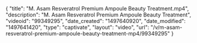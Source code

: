 {
    "title": "M. Asam Resveratrol Premium Ampoule Beauty Treatment.mp4",
    "description": "M. Asam Resveratrol Premium Ampoule Beauty Treatment",
    "videoid": "99349295",
    "date_created": "1497640920",
    "date_modified": "1497641420",
    "type": "captivate",
    "layout": "video",
    "url": "\/v\/m-asam-resveratrol-premium-ampoule-beauty-treatment-mp4\/99349295"
}